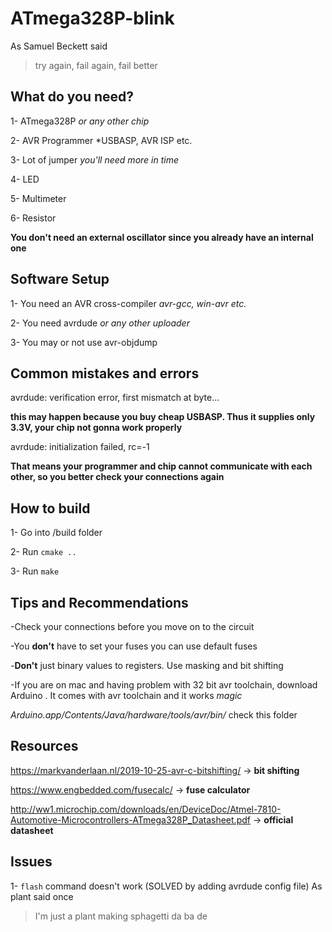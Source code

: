 # ATmega328P-blink
As Samuel Beckett said
> try again, fail again, fail better

## What do you need?

1- ATmega328P
  *or any other chip*

2- AVR Programmer 
  *USBASP, AVR ISP etc.  

3- Lot of jumper 
  *you'll need more in time*

4- LED

5- Multimeter

6- Resistor

**You don't need an external oscillator since you already have an internal one**

## Software Setup

1- You need an AVR cross-compiler *avr-gcc, win-avr etc.*

2- You need avrdude *or any other uploader*

3- You may or not use avr-objdump 

## Common mistakes and errors

avrdude: verification error, first mismatch at byte...

**this may happen because you buy cheap USBASP. Thus it supplies only 3.3V, your chip not gonna work properly**

avrdude: initialization failed, rc=-1

**That means your programmer and chip cannot communicate with each other, so you better check your connections again**

## How to build

1- Go into /build folder

2- Run `cmake ..`

3- Run `make`

## Tips and Recommendations

-Check your connections before you move on to the circuit

-You **don't** have to set your fuses you can use default fuses

-**Don't** just binary values to registers. Use masking and bit shifting

-If you are on mac and having problem with 32 bit avr toolchain, download Arduino . It comes with avr toolchain and it works *magic* 

*Arduino.app/Contents/Java/hardware/tools/avr/bin/* check this folder

## Resources

https://markvanderlaan.nl/2019-10-25-avr-c-bitshifting/ -> **bit shifting**

https://www.engbedded.com/fusecalc/ -> **fuse calculator**

http://ww1.microchip.com/downloads/en/DeviceDoc/Atmel-7810-Automotive-Microcontrollers-ATmega328P_Datasheet.pdf -> **official datasheet**
## Issues

1- `flash` command  doesn't work (SOLVED by adding avrdude config file)	
As plant said once


>I'm just a plant making sphagetti da ba de
